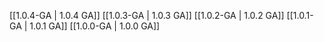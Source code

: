 [[1.0.4-GA | 1.0.4 GA]]
[[1.0.3-GA | 1.0.3 GA]]
[[1.0.2-GA | 1.0.2 GA]]
[[1.0.1-GA | 1.0.1 GA]]
[[1.0.0-GA | 1.0.0 GA]]
